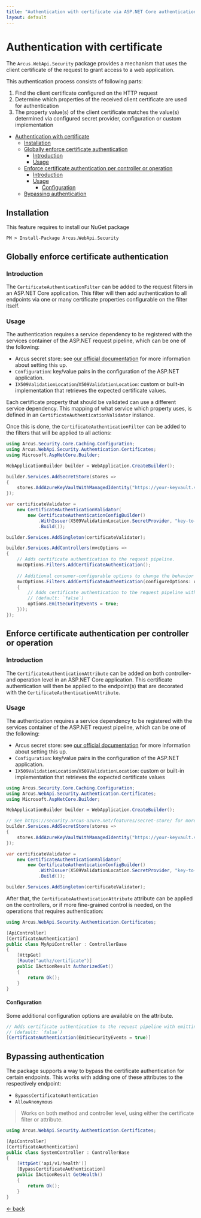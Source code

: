 ```yaml
---
title: "Authentication with certificate via ASP.NET Core authentication filters"
layout: default
---
```


# Authentication with certificate

The `Arcus.WebApi.Security` package provides a mechanism that uses the client certificate of the request to grant access to a web application.

This authentication process consists of following parts:

1. Find the client certificate configured on the HTTP request
2. Determine which properties of the received client certificate are used for authentication
3. The property value(s) of the client certificate matches the value(s) determined via configured secret provider, configuration or custom implementation

- [Authentication with certificate](#authentication-with-certificate)
  - [Installation](#installation)
  - [Globally enforce certificate authentication](#globally-enforce-certificate-authentication)
    - [Introduction](#introduction)
    - [Usage](#usage)
  - [Enforce certificate authentication per controller or operation](#enforce-certificate-authentication-per-controller-or-operation)
    - [Introduction](#introduction-1)
    - [Usage](#usage-1)
      - [Configuration](#configuration)
  - [Bypassing authentication](#bypassing-authentication)

## Installation

This feature requires to install our NuGet package

```shell
PM > Install-Package Arcus.WebApi.Security
```

## Globally enforce certificate authentication

### Introduction

The `CertificateAuthenticationFilter` can be added to the request filters in an <span>ASP.NET</span> Core application.
This filter will then add authentication to all endpoints via one or many certificate properties configurable on the filter itself.

### Usage

The authentication requires a service dependency to be registered with the services container of the <span>ASP.NET</span> request pipeline, which can be one of the following:
- Arcus secret store: see [our official documentation](https://security.arcus-azure.net/features/secret-store/) for more information about setting this up.
- `Configuration`: key/value pairs in the configuration of the <span>ASP.NET</span> application.
- `IX509ValidationLocation`/`X509ValidationLocation`: custom or built-in implementation that retrieves the expected certificate values.

Each certificate property that should be validated can use a different service dependency. 
This mapping of what service which property uses, is defined in an `CertificateAuthenticationValidator` instance.

Once this is done, the `CertificateAuthenticationFilter` can be added to the filters that will be applied to all actions:

```csharp
using Arcus.Security.Core.Caching.Configuration;
using Arcus.WebApi.Security.Authentication.Certificates;
using Microsoft.AspNetCore.Builder;

WebApplicationBuilder builder = WebApplication.CreateBuilder();

builder.Services.AddSecretStore(stores => 
{
    stores.AddAzureKeyVaultWithManagedIdentity("https://your-keyvault.vault.azure.net/", CacheConfiguration.Default));
});

var certificateValidator =
    new CertificateAuthenticationValidator(
        new CertificateAuthenticationConfigBuilder()
            .WithIssuer(X509ValidationLocation.SecretProvider, "key-to-certificate-issuer-name")
            .Build());

builder.Services.AddSingleton(certificateValidator);

builder.Services.AddControllers(mvcOptions => 
{
    // Adds certificate authentication to the request pipeline.
    mvcOptions.Filters.AddCertificateAuthentication();
   
    // Additional consumer-configurable options to change the behavior of the authentication filter.
    mvcOptions.Filters.AddCertificateAuthentication(configureOptions: options =>
    {
        // Adds certificate authentication to the request pipeline with emitting security events during the authorization of the request.
        // (default: `false`)
        options.EmitSecurityEvents = true;
    }));
});
```

## Enforce certificate authentication per controller or operation

### Introduction

The `CertificateAuthenticationAttribute` can be added on both controller- and operation level in an <span>ASP.NET</span> Core application.
This certificate authentication will then be applied to the endpoint(s) that are decorated with the `CertificateAuthenticationAttribute`.

### Usage

The authentication requires a service dependency to be registered with the services container of the <span>ASP.NET</span> request pipeline, which can be one of the following:
- Arcus secret store: see [our official documentation](https://security.arcus-azure.net/features/secret-store/) for more information about setting this up.
- `Configuration`: key/value pairs in the configuration of the <span>ASP.NET</span> application.
- `IX509ValidationLocation`/`X509ValidationLocation`: custom or built-in implementation that retrieves the expected certificate values

```csharp
using Arcus.Security.Core.Caching.Configuration;
using Arcus.WebApi.Security.Authentication.Certificates;
using Microsoft.AspNetCore.Builder;

WebApplicationBuilder builder = WebApplication.CreateBuilder();

// See https://security.arcus-azure.net/features/secret-store/ for more information.
builder.Services.AddSecretStore(stores => 
{
    stores.AddAzureKeyVaultWithManagedIdentity("https://your-keyvault.vault.azure.net/", CacheConfiguration.Default));
});

var certificateValidator = 
    new CertificateAuthenticationValidator(
        new CertificateAuthenticationConfigBuilder()
            .WithIssuer(X509ValidationLocation.SecretProvider, "key-to-certificate-issuer-name")
            .Build());

builder.Services.AddSingleton(certificateValidator);
```

After that, the `CertificateAuthenticationAttribute` attribute can be applied on the controllers, or if more fine-grained control is needed, on the operations that requires authentication:

```csharp
using Arcus.WebApi.Security.Authentication.Certificates;

[ApiController]
[CertificateAuthentication]
public class MyApiController : ControllerBase
{
    [HttpGet]
    [Route("authz/certificate")]
    public IActionResult AuthorizedGet()
    {
        return Ok();
    }
}
```

#### Configuration

Some additional configuration options are available on the attribute.

```csharp
// Adds certificate authentication to the request pipeline with emitting of security events during the authentication of the request.
// (default: `false`)
[CertificateAuthentication(EmitSecurityEvents = true)]
```

## Bypassing authentication

The package supports a way to bypass the certificate authentication for certain endpoints.
This works with adding one of these attributes to the respectively endpoint:
- `BypassCertificateAuthentication`
- `AllowAnonymous`

> Works on both method and controller level, using either the certificate filter or attribute.

```csharp
using Arcus.WebApi.Security.Authentication.Certificates;

[ApiController]
[CertificateAuthentication]
public class SystemController : ControllerBase
{
    [HttpGet('api/v1/health')]
    [BypassCertificateAuthentication]
    public IActionResult GetHealth()
    {
        return Ok();
    }
}
```


[&larr; back](/)
